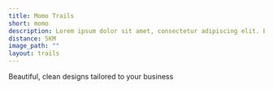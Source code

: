 ```yaml
---
title: Momo Trails
short: momo
description: Lorem ipsum dolor sit amet, consectetur adipiscing elit. Etiam molestie nisl sed quam iaculis faucibus. Sed metus augue, fringilla ut ligula ac, ultrices tincidunt orci. Duis sed eleifend ipsum. Nunc in nibh ac purus finibus fringilla ut vel nulla. Fusce non ornare augue. Sed laoreet erat massa, ut hendrerit nisi suscipit non. Duis dignissim nisl id gravida accumsan. Duis velit quam, sagittis ac facilisis eu, sodales in ex. Vivamus cursus pharetra quam, ut congue ex accumsan quis. Sed velit tortor, eleifend in erat non, luctus eleifend odio. Nam tincidunt at mi id venenatis. Fusce convallis, nisl eu gravida posuere, ipsum libero faucibus velit, nec iaculis mi dui ac metus. Nam metus quam, vestibulum sed lectus non, mattis cursus urna. Nunc euismod augue id est convallis, sit amet volutpat nisl varius. Aenean ut tellus et nibh venenatis pulvinar eget sit amet sem. Nam hendrerit facilisis magna, at fermentum turpis interdum eu.
distance: 5KM
image_path: ""
layout: trails
---
```


Beautiful, clean designs tailored to your business